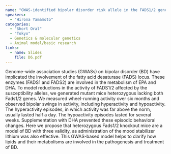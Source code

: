 ```yaml
---
name: "GWAS-identified bipolar disorder risk allele in the FADS1/2 gene region links mood episodes and unsaturated fatty acid metabolism in mutant mice"
speakers:
  - "Hirona Yamamoto"
categories:
  - "Short Oral"
  - "Tokyo"
  - Genetics & molecular genetics
  - Animal model/basic research
links:
  - name: Slides
    file: D6.pdf
---
```


Genome-wide association studies (GWASs) on bipolar disorder (BD) have implicated the involvement of the fatty acid desaturase (FADS) locus. These enzymes (FADS1 and FADS2) are involved in the metabolism of EPA and DHA. To model reductions in the activity of FADS1/2 affected by the susceptibility alleles, we generated mutant mice heterozygous lacking both Fads1/2 genes. We measured wheel-running activity over six months and observed bipolar swings in activity, including hyperactivity and hypoactivity. The hyperactivity episodes, in which activity was far above the norm, usually lasted half a day. The hypoactivity episodes lasted for several weeks. Supplementation with DHA prevented these episodic behavioral changes. Here we propose that heterozygous Fads1/2 knockout mice are a model of BD with three validity, as administration of the mood stabilizer lithium was also effective. This GWAS-based model helps to clarify how lipids and their metabolisms are involved in the pathogenesis and treatment of BD.
